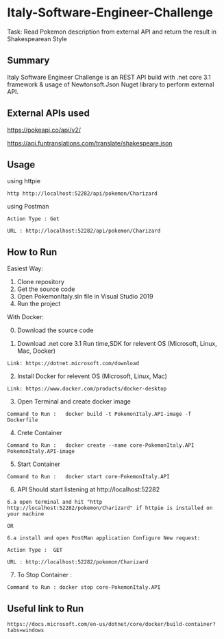 # Italy-Software-Engineer-Challenge

Task: Read Pokemon description from external API and return the result in Shakespearean Style

## Summary

Italy Software Engineer Challenge is an REST API build with .net core 3.1 framework & usage of Newtonsoft.Json Nuget library to perform external API.


## External APIs used

  https://pokeapi.co/api/v2/
  
  https://api.funtranslations.com/translate/shakespeare.json
  
## Usage
  
  using httpie
  
    http http://localhost:52282/api/pokemon/Charizard 
    
  using Postman
  
    Action Type : Get
    
    URL : http://localhost:52282/api/pokemon/Charizard 
    
## How to Run

  Easiest Way: 
  
  1. Clone repository 
  2. Get the source code 
  3. Open PokemonItaly.sln file in Visual Studio 2019 
  4. Run the project
  
  With Docker:
  
  0. Download the source code
  
  1. Download .net core 3.1 Run time,SDK for relevent OS (Microsoft, Linux, Mac, Docker)
  
    Link: https://dotnet.microsoft.com/download
  
  2. Install Docker for relevent OS (Microsoft, Linux, Mac)
  
    Link: https://www.docker.com/products/docker-desktop
  
  3. Open Terminal and create docker image 
  
    Command to Run :   docker build -t PokemonItaly.API-image -f Dockerfile
  
  4. Crete Container
  
    Command to Run :   docker create --name core-PokemonItaly.API PokemonItaly.API-image
  
  5. Start Container
  
    Command to Run :   docker start core-PokemonItaly.API
    
  6. API Should start listening at http://localhost:52282
  
    6.a open terminal and hit "http http://localhost:52282/pokemon/Charizard" if httpie is installed on your machine
    
    OR 
    
    6.a install and open PostMan application Configure New request:
    
    Action Type :  GET
    
    URL : http://localhost:52282/pokemon/Charizard 
  
  7. To Stop Container : 
  
    Command to Run : docker stop core-PokemonItaly.API
    
    
## Useful link to Run

    https://docs.microsoft.com/en-us/dotnet/core/docker/build-container?tabs=windows
